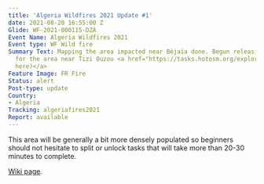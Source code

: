 ```yaml
---
title: 'Algeria Wildfires 2021 Update #1'
date: 2021-08-20 16:55:00 Z
Glide: WF-2021-000115-DZA
Event Name: Algeria Wildfires 2021
Event type: WF Wild fire
Summary Text: Mapping the area impacted near Béjaïa done. Begun releasing projects
  for the area near Tizi Ouzou <a href="https://tasks.hotosm.org/explore?campaign=Mediterranean%20Wildfires%202021">(see
  here)</a>
Feature Image: FR Fire
Status: alert
Post-type: update
Country:
- Algeria
Tracking: algeriafires2021
Report: available
---
```


This area will be generally a bit more densely populated so beginners should not hesitate to split or unlock tasks that will take more than 20-30 minutes to complete.

<a href="https://wiki.openstreetmap.org/wiki/Mediterranean_Fires_2021">Wiki page</a>.